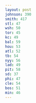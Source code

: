 ```yaml
---
layout: post
johnson: 390
smith: 417
stl: 47
wsh: 50
tor: 45
kc: 49
bal: 59
hou: 53
atl: 52
tb: 54
nyy: 56
lad: 49
pit: 58
sd: 37
phi: 47
cle: 54
bos: 51
min: 46
---
```


